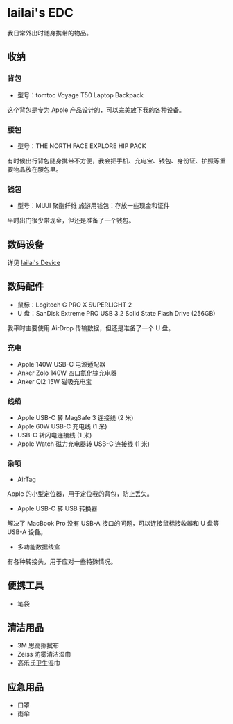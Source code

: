 # lailai's EDC

我日常外出时随身携带的物品。

## 收纳

### 背包

- 型号：tomtoc Voyage T50 Laptop Backpack

这个背包是专为 Apple 产品设计的，可以完美放下我的各种设备。

### 腰包

- 型号：THE NORTH FACE EXPLORE HIP PACK

有时候出行背包随身携带不方便，我会把手机、充电宝、钱包、身份证、护照等重要物品放在腰包里。

### 钱包

- 型号：MUJI 聚酯纤维 旅游用钱包：存放一些现金和证件

平时出门很少带现金，但还是准备了一个钱包。

## 数码设备

详见 [lailai's Device](device)

## 数码配件

- 鼠标：Logitech G PRO X SUPERLIGHT 2
- U 盘：SanDisk Extreme PRO USB 3.2 Solid State Flash Drive (256GB)

我平时主要使用 AirDrop 传输数据，但还是准备了一个 U 盘。

### 充电

- Apple 140W USB-C 电源适配器
- Anker Zolo 140W 四口氮化镓充电器
- Anker Qi2 15W 磁吸充电宝

### 线缆

- Apple USB-C 转 MagSafe 3 连接线 (2 米)
- Apple 60W USB-C 充电线 (1 米)
- USB-C 转闪电连接线 (1 米)
- Apple Watch 磁力充电器转 USB-C 连接线 (1 米)

### 杂项

- AirTag

Apple 的小型定位器，用于定位我的背包，防止丢失。

- Apple USB-C 转 USB 转换器

解决了 MacBook Pro 没有 USB-A 接口的问题，可以连接鼠标接收器和 U 盘等 USB-A 设备。

- 多功能数据线盒

有各种转接头，用于应对一些特殊情况。

## 便携工具

- 笔袋

## 清洁用品

- 3M 思高擦拭布
- Zeiss 防雾清洁湿巾
- 高乐氏卫生湿巾

## 应急用品

- 口罩
- 雨伞
